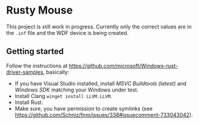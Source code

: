 # Rusty Mouse

This project is still work in progress. Currently only the correct values are in the `.inf` file and the WDF device is being created.

## Getting started

Follow the instructions at https://github.com/microsoft/Windows-rust-driver-samples, basically:

* If you have Visual Studio installed, install _MSVC Buildtools (latest)_ and _Windows SDK_ matching your Windows under test.
* Install Clang `winget install LLVM.LLVM`.
* Install Rust.
* Make sure, you have permission to create symlinks (see https://github.com/Schniz/fnm/issues/338#issuecomment-733043042).
